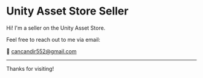 # Unity Asset Store Seller

Hi! I'm a seller on the Unity Asset Store.

Feel free to reach out to me via email:

📧 [cancandir552@gmail.com](mailto:cancandir552@gmail.com)

---

Thanks for visiting!

